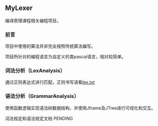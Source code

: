 ## MyLexer

编译原理课程相关编程项目。

### 前言

项目中使用的算法并非完全按照传统算法编写。

项目所针对的编程语言为自定义的类pascal语言，相对较简单。

### 词法分析（LexAnalysis）

通过正则表达式进行匹配，正则书写请看[lex.txt](https://github.com/Starlento/MyLexer/blob/master/src/lex.txt)

### 语法分析（GrammarAnalysis）

使用函数逻辑实现语法树数据结构，并使用Jframe及JTree进行可视化和交互。



词法规定和语法规定文档 PENDING

